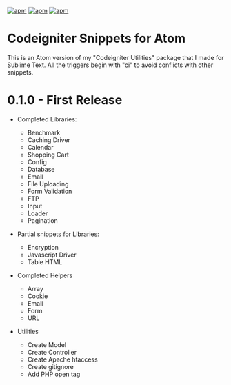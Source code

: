 [![apm](https://img.shields.io/apm/l/codeigniter-utilities.svg?style=flat-square)](https://atom.io/packages/codeigniter-utilities)
[![apm](https://img.shields.io/apm/v/codeigniter-utilities.svg?style=flat-square)](https://atom.io/packages/codeigniter-utilities)
[![apm](https://img.shields.io/apm/dm/codeigniter-utilities.svg?style=flat-square)](https://atom.io/packages/codeigniter-utilities)

# Codeigniter Snippets for Atom
This is an Atom version of my "Codeigniter Utilities" package that I made for Sublime Text. All the triggers begin with "ci" to avoid conflicts with other snippets.

# 0.1.0 - First Release
- Completed Libraries:
  - Benchmark
  - Caching Driver
  - Calendar
  - Shopping Cart
  - Config
  - Database
  - Email
  - File Uploading
  - Form Validation
  - FTP
  - Input
  - Loader
  - Pagination

- Partial snippets for Libraries:
  - Encryption
  - Javascript Driver
  - Table HTML

- Completed Helpers
  - Array
  - Cookie
  - Email
  - Form
  - URL

- Utilities
  - Create Model
  - Create Controller
  - Create Apache htaccess
  - Create gitignore
  - Add PHP open tag
